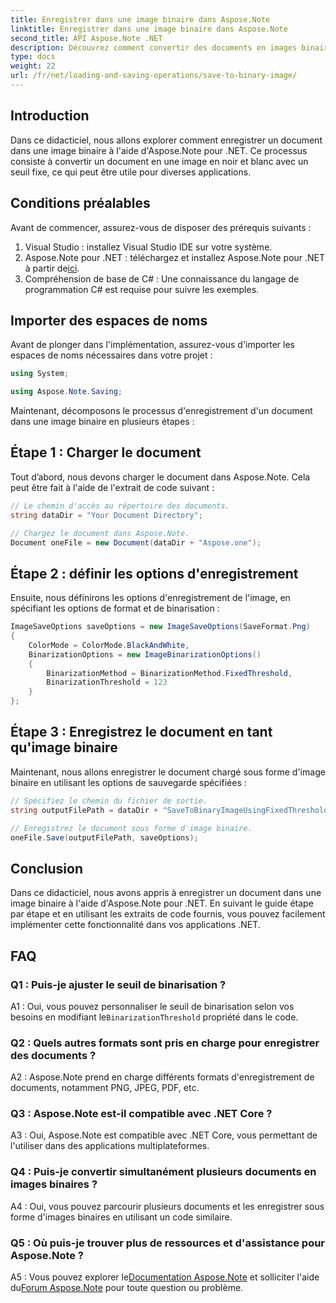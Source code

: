 ```yaml
---
title: Enregistrer dans une image binaire dans Aspose.Note
linktitle: Enregistrer dans une image binaire dans Aspose.Note
second_title: API Aspose.Note .NET
description: Découvrez comment convertir des documents en images binaires à l'aide d'Aspose.Note pour .NET. Suivez notre guide étape par étape pour une intégration transparente.
type: docs
weight: 22
url: /fr/net/loading-and-saving-operations/save-to-binary-image/
---
```

## Introduction

Dans ce didacticiel, nous allons explorer comment enregistrer un document dans une image binaire à l'aide d'Aspose.Note pour .NET. Ce processus consiste à convertir un document en une image en noir et blanc avec un seuil fixe, ce qui peut être utile pour diverses applications.

## Conditions préalables

Avant de commencer, assurez-vous de disposer des prérequis suivants :

1. Visual Studio : installez Visual Studio IDE sur votre système.
2.  Aspose.Note pour .NET : téléchargez et installez Aspose.Note pour .NET à partir de[ici](https://releases.aspose.com/note/net/).
3. Compréhension de base de C# : Une connaissance du langage de programmation C# est requise pour suivre les exemples.

## Importer des espaces de noms

Avant de plonger dans l'implémentation, assurez-vous d'importer les espaces de noms nécessaires dans votre projet :

```csharp
using System;

using Aspose.Note.Saving;

```

Maintenant, décomposons le processus d'enregistrement d'un document dans une image binaire en plusieurs étapes :

## Étape 1 : Charger le document

Tout d’abord, nous devons charger le document dans Aspose.Note. Cela peut être fait à l'aide de l'extrait de code suivant :

```csharp
// Le chemin d'accès au répertoire des documents.
string dataDir = "Your Document Directory";

// Chargez le document dans Aspose.Note.
Document oneFile = new Document(dataDir + "Aspose.one");
```

## Étape 2 : définir les options d'enregistrement

Ensuite, nous définirons les options d'enregistrement de l'image, en spécifiant les options de format et de binarisation :

```csharp
ImageSaveOptions saveOptions = new ImageSaveOptions(SaveFormat.Png)
{
    ColorMode = ColorMode.BlackAndWhite,
    BinarizationOptions = new ImageBinarizationOptions()
    {
        BinarizationMethod = BinarizationMethod.FixedThreshold,
        BinarizationThreshold = 123
    }
};
```

## Étape 3 : Enregistrez le document en tant qu'image binaire

Maintenant, nous allons enregistrer le document chargé sous forme d'image binaire en utilisant les options de sauvegarde spécifiées :

```csharp
// Spécifiez le chemin du fichier de sortie.
string outputFilePath = dataDir + "SaveToBinaryImageUsingFixedThreshold_out.png";

// Enregistrez le document sous forme d'image binaire.
oneFile.Save(outputFilePath, saveOptions);
```

## Conclusion

Dans ce didacticiel, nous avons appris à enregistrer un document dans une image binaire à l'aide d'Aspose.Note pour .NET. En suivant le guide étape par étape et en utilisant les extraits de code fournis, vous pouvez facilement implémenter cette fonctionnalité dans vos applications .NET.

## FAQ

### Q1 : Puis-je ajuster le seuil de binarisation ?

A1 : Oui, vous pouvez personnaliser le seuil de binarisation selon vos besoins en modifiant le`BinarizationThreshold` propriété dans le code.

### Q2 : Quels autres formats sont pris en charge pour enregistrer des documents ?

A2 : Aspose.Note prend en charge différents formats d'enregistrement de documents, notamment PNG, JPEG, PDF, etc.

### Q3 : Aspose.Note est-il compatible avec .NET Core ?

A3 : Oui, Aspose.Note est compatible avec .NET Core, vous permettant de l'utiliser dans des applications multiplateformes.

### Q4 : Puis-je convertir simultanément plusieurs documents en images binaires ?

A4 : Oui, vous pouvez parcourir plusieurs documents et les enregistrer sous forme d'images binaires en utilisant un code similaire.

### Q5 : Où puis-je trouver plus de ressources et d'assistance pour Aspose.Note ?

 A5 : Vous pouvez explorer le[Documentation Aspose.Note](https://reference.aspose.com/note/net/) et solliciter l'aide du[Forum Aspose.Note](https://forum.aspose.com/c/note/28) pour toute question ou problème.